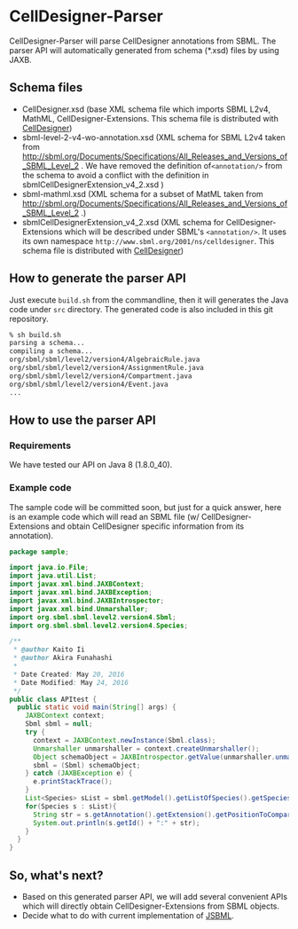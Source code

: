 # CellDesigner-Parser
CellDesigner-Parser will parse CellDesigner annotations from SBML. The parser API will automatically generated from schema (*.xsd) files by using JAXB.

## Schema files
- CellDesigner.xsd (base XML schema file which imports SBML L2v4, MathML, CellDesigner-Extensions. This schema file is distributed with [CellDesigner](http://celldesigner.org))
- sbml-level-2-v4-wo-annotation.xsd (XML schema for SBML L2v4 taken from http://sbml.org/Documents/Specifications/All_Releases_and_Versions_of_SBML_Level_2 . We have removed the definition of```<annotation/>``` from the schema to avoid a conflict with the definition in sbmlCellDesignerExtension_v4_2.xsd )
- sbml-mathml.xsd (XML schema for a subset of MatML taken from http://sbml.org/Documents/Specifications/All_Releases_and_Versions_of_SBML_Level_2 .)
- sbmlCellDesignerExtension_v4_2.xsd (XML schema for CellDesigner-Extensions which will be described under SBML's ```<annotation/>```. It uses its own namespace ```http://www.sbml.org/2001/ns/celldesigner```. This schema file is distributed with [CellDesigner](http://celldesigner.org))

## How to generate the parser API
Just execute ```build.sh``` from the commandline, then it will generates the Java code under ```src``` directory.
The generated code is also included in this git repository.
```sh
% sh build.sh
parsing a schema...
compiling a schema...
org/sbml/sbml/level2/version4/AlgebraicRule.java
org/sbml/sbml/level2/version4/AssignmentRule.java
org/sbml/sbml/level2/version4/Compartment.java
org/sbml/sbml/level2/version4/Event.java
...
```

## How to use the parser API
### Requirements
We have tested our API on Java 8 (1.8.0_40).

### Example code
The sample code will be committed soon, but just for a quick answer, here is an example code which will read an SBML file (w/ CellDesigner-Extensions and obtain CellDesigner specific information from its annotation).
```java
package sample;

import java.io.File;
import java.util.List;
import javax.xml.bind.JAXBContext;
import javax.xml.bind.JAXBException;
import javax.xml.bind.JAXBIntrospector;
import javax.xml.bind.Unmarshaller;
import org.sbml.sbml.level2.version4.Sbml;
import org.sbml.sbml.level2.version4.Species;

/**
 * @author Kaito Ii
 * @author Akira Funahashi
 *
 * Date Created: May 20, 2016
 * Date Modified: May 24, 2016
 */
public class APItest {
  public static void main(String[] args) {
    JAXBContext context;
    Sbml sbml = null;
    try {
      context = JAXBContext.newInstance(Sbml.class);
      Unmarshaller unmarshaller = context.createUnmarshaller();
      Object schemaObject = JAXBIntrospector.getValue(unmarshaller.unmarshal(new File("sample.xml")));
      sbml = (Sbml) schemaObject;
    } catch (JAXBException e) {
      e.printStackTrace();
    }
    List<Species> sList = sbml.getModel().getListOfSpecies().getSpecies();
    for(Species s : sList){
      String str = s.getAnnotation().getExtension().getPositionToCompartment();
      System.out.println(s.getId() + ":" + str);
    }
  }
}
```

## So, what's next?
- Based on this generated parser API, we will add several convenient APIs which will directly obtain CellDesigner-Extensions from SBML objects.
- Decide what to do with current implementation of [JSBML](https://github.com/sbmlteam/jsbml).
